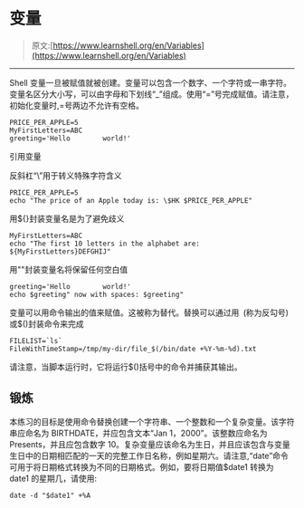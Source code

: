 # 变量

> 原文:[https://www.learnshell.org/en/Variables](https://www.learnshell.org/en/Variables)

* * *

Shell 变量一旦被赋值就被创建。变量可以包含一个数字、一个字符或一串字符。变量名区分大小写，可以由字母和下划线“_”组成。使用“=”号完成赋值。请注意，初始化变量时,=号两边不允许有空格。

```
PRICE_PER_APPLE=5
MyFirstLetters=ABC
greeting='Hello        world!' 
```

引用变量

反斜杠“\”用于转义特殊字符含义

```
PRICE_PER_APPLE=5
echo "The price of an Apple today is: \$HK $PRICE_PER_APPLE" 
```

用${}封装变量名是为了避免歧义

```
MyFirstLetters=ABC
echo "The first 10 letters in the alphabet are: ${MyFirstLetters}DEFGHIJ" 
```

用""封装变量名将保留任何空白值

```
greeting='Hello        world!'
echo $greeting" now with spaces: $greeting" 
```

变量可以用命令输出的值来赋值。这被称为替代。替换可以通过用` `(称为反勾号)或$()封装命令来完成

```
FILELIST=`ls`
FileWithTimeStamp=/tmp/my-dir/file_$(/bin/date +%Y-%m-%d).txt 
```

请注意，当脚本运行时，它将运行$()括号中的命令并捕获其输出。

## 锻炼

本练习的目标是使用命令替换创建一个字符串、一个整数和一个复杂变量。该字符串应命名为 BIRTHDATE，并应包含文本“Jan 1，2000”。该整数应命名为 Presents，并且应包含数字 10。复杂变量应该命名为生日，并且应该包含与变量生日中的日期相匹配的一天的完整工作日名称，例如星期六。请注意,“date”命令可用于将日期格式转换为不同的日期格式。例如，要将日期值$date1 转换为 date1 的星期几，请使用:

```
date -d "$date1" +%A 
```